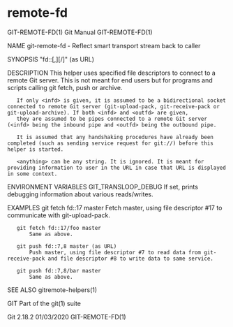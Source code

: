  # remote-fd 
GIT-REMOTE-FD(1)                                                                                  Git Manual                                                                                 GIT-REMOTE-FD(1)

NAME
       git-remote-fd - Reflect smart transport stream back to caller

SYNOPSIS
       "fd::<infd>[,<outfd>][/<anything>]" (as URL)

DESCRIPTION
       This helper uses specified file descriptors to connect to a remote Git server. This is not meant for end users but for programs and scripts calling git fetch, push or archive.

       If only <infd> is given, it is assumed to be a bidirectional socket connected to remote Git server (git-upload-pack, git-receive-pack or git-upload-archive). If both <infd> and <outfd> are given,
       they are assumed to be pipes connected to a remote Git server (<infd> being the inbound pipe and <outfd> being the outbound pipe.

       It is assumed that any handshaking procedures have already been completed (such as sending service request for git://) before this helper is started.

       <anything> can be any string. It is ignored. It is meant for providing information to user in the URL in case that URL is displayed in some context.

ENVIRONMENT VARIABLES
       GIT_TRANSLOOP_DEBUG
           If set, prints debugging information about various reads/writes.

EXAMPLES
       git fetch fd::17 master
           Fetch master, using file descriptor #17 to communicate with git-upload-pack.

       git fetch fd::17/foo master
           Same as above.

       git push fd::7,8 master (as URL)
           Push master, using file descriptor #7 to read data from git-receive-pack and file descriptor #8 to write data to same service.

       git push fd::7,8/bar master
           Same as above.

SEE ALSO
       gitremote-helpers(1)

GIT
       Part of the git(1) suite

Git 2.18.2                                                                                        01/03/2020                                                                                 GIT-REMOTE-FD(1)
